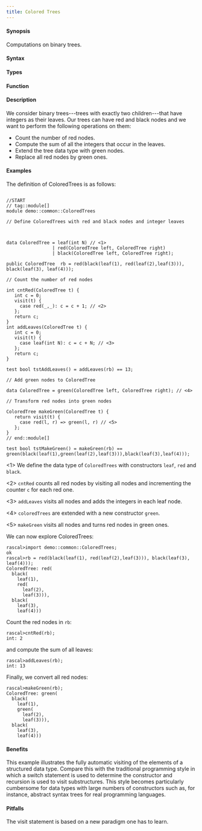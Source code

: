 ```yaml
---
title: Colored Trees
---
```


#### Synopsis

Computations on binary trees.

#### Syntax

#### Types

#### Function

#### Description

We consider binary trees---trees with exactly two children---that have integers as their leaves. 
Our trees can have red and black nodes and we want to perform the following operations on them:

*  Count the number of red nodes.
*  Compute the sum of all the integers that occur in the leaves.
*  Extend the tree data type with green nodes.
*  Replace all red nodes by green ones.

#### Examples

The definition of ColoredTrees is as follows:

```rascal

//START
// tag::module[]
module demo::common::ColoredTrees

// Define ColoredTrees with red and black nodes and integer leaves



data ColoredTree = leaf(int N) // <1>
                 | red(ColoredTree left, ColoredTree right) 
                 | black(ColoredTree left, ColoredTree right);

public ColoredTree  rb = red(black(leaf(1), red(leaf(2),leaf(3))), black(leaf(3), leaf(4)));
          
// Count the number of red nodes
          
int cntRed(ColoredTree t) {
   int c = 0;
   visit(t) {
     case red(_,_): c = c + 1; // <2>
   };
   return c;
}
int addLeaves(ColoredTree t) {
   int c = 0;
   visit(t) {
     case leaf(int N): c = c + N; // <3>
   };
   return c;
}

test bool tstAddLeaves() = addLeaves(rb) == 13;

// Add green nodes to ColoredTree

data ColoredTree = green(ColoredTree left, ColoredTree right); // <4>

// Transform red nodes into green nodes

ColoredTree makeGreen(ColoredTree t) {
   return visit(t) {
     case red(l, r) => green(l, r) // <5>
   };
}
// end::module[]

test bool tstMakeGreen() = makeGreen(rb) == green(black(leaf(1),green(leaf(2),leaf(3))),black(leaf(3),leaf(4)));

```
       
<1> We define the data type of `ColoredTrees` with constructors `leaf`, `red` and `black`.

<2> `cntRed` counts all red nodes by visiting all nodes and incrementing
the counter `c` for each red one.

<3> `addLeaves` visits all nodes and adds the integers in each leaf node.

<4> `coloredTrees` are extended with a new constructor `green`.

<5> `makeGreen` visits all nodes and turns red nodes in green ones.

We can now explore ColoredTrees:

```rascal-shell
rascal>import demo::common::ColoredTrees;
ok
rascal>rb = red(black(leaf(1), red(leaf(2),leaf(3))), black(leaf(3), leaf(4)));
ColoredTree: red(
  black(
    leaf(1),
    red(
      leaf(2),
      leaf(3))),
  black(
    leaf(3),
    leaf(4)))
```
Count the red nodes in `rb`:

```rascal-shell
rascal>cntRed(rb);
int: 2
```
and compute the sum of all leaves:

```rascal-shell
rascal>addLeaves(rb);
int: 13
```
Finally, we convert all red nodes:

```rascal-shell
rascal>makeGreen(rb);
ColoredTree: green(
  black(
    leaf(1),
    green(
      leaf(2),
      leaf(3))),
  black(
    leaf(3),
    leaf(4)))
```

#### Benefits

This example illustrates the fully automatic visiting of the elements of a structured data type.
Compare this with the traditional programming style in which a switch statement is used to determine
the constructor and recursion is used to visit substructures. This style becomes particularly cumbersome
for data types with large numbers of constructors such as, for instance, abstract syntax trees for real
programming languages.

#### Pitfalls

The visit statement is based on a new paradigm one has to learn.


